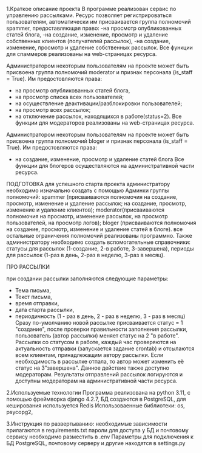 1.Краткое описание проекта
В программе реализован сервис по управлению рассылками. Ресурс позволяет регистрироваться пользователям,
автоматически им присваивается группа полномочий spammer, предоставляющая право:
-на просмотр опубликованных статей блога,
-на создание, изменение, просмотр и удаление собственных клиентов (получателей рассылок),
-на создание, изменение, просмотр и удаление собственных рассылок.
Все функции для спаммеров реализованы на web-страницах ресурса.

Администратором некоторым пользователям на проекте может быть присвоена группа полномочий moderator и признак
персонала (is_staff = True). Им предостовляются права:
- на просмотр опубликованных статей блога,
- на просмотр списка всех пользователей;
- на осуществление деактивации/разблокировки пользователей;
- на просмотр всех рассылок;
- на отключение рассылок, находящихся в работе(status=2).
Все функции для модераторов реализованы на web-страницах ресурса.

Администратором некоторым пользователям на проекте может быть присвоена группа полномочий bloger и признак
персонала (is_staff = True). Им предостовляются права:
- на создание, изменение, просмотр и удаление статей блога
Все функции для блогеров осуществляются на административной части ресурса.

ПОДГОТОВКА
для успешного старта проекта администратору необходимо изначально создать с помощью Админки группы полномочий:
spammer (присваиваются полномочия на создание, просмотр, изменение и удаление рассылок; 
на создание, просмотр, изменение и удаление клиентов);
moderator(присваиваются полномочия на просмотр, изменение рассылок, на просмотр пользователей, на просмотр логов);
bloger (присваиваются полномочия на создание, просмотр, изменение и удаление статей в блоге).
все остальные ограничения полномочий реализованы программно.
Также администратору необходимо создать вспомогательные справочники:
статусы для рассылок (1-создание, 2-в работе, 3-завершена),
периоды для рассылок (1-раз в день, 2-раз в неделю, 3-раз в месяц).

ПРО РАССЫЛКИ

при создании рассылки заполняются следующие параметры:
- Тема письма,
- Текст письма,
- время отправки,
- дата старта рассылки,
- периодичность (1 - раз в день, 2 - раз в неделю, 3 - раз в месяц)
Сразу по-умолчанию новой рассылке присваивается статус = 1 "создание", после проверки правильности заполнения рассылки,
пользователь (автор рассылки) меняет статус на 2 "в работе". Рассылки со статусом в работе, каждый час проверяются на 
актуальность отправки (запускается задание crontab) и отсылаются всем клиентам, принадлежащим автору рассылки.
Если необходимость в рассылке отпала, то автор может изменить её статус на 3"завершена". Данное действие также доступно
модераторам.
Результаты отправлений рассылок логируются и доступны модераторам на административной части ресурса.

2.Используемые технологии
Программа реализована на python 3.11, с помощью фреймворка django 4.2.7,
БД создаются в PostgreSQL, для кеширования используется Redis
Использоваенные библиотеки: os, psycopg2, 

3.Инструкция по развертыванию: 
необходимые зависимости прилагаются в requirements.txt
пароли для доступа у БД и почтовому сервису необходимо разместить в .env
Параметры для подключения к БД PostgreSQL, почтовому серверу и другие находятся в settings.py
